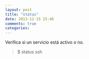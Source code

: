 ```yaml
---
layout: post
title: "status"
date: 2013-12-15 15:46
comments: true
categories: 
---
```

Verifica si un servicio está activo o no.

>$ status ssh

